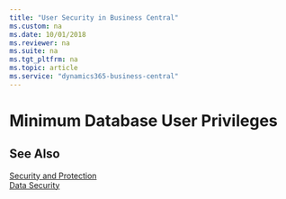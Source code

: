 ```yaml
---
title: "User Security in Business Central"
ms.custom: na
ms.date: 10/01/2018
ms.reviewer: na
ms.suite: na
ms.tgt_pltfrm: na
ms.topic: article
ms.service: "dynamics365-business-central"
---
```

# Minimum Database User Privileges


## See Also  

[Security and Protection](security-and-protection.md)  
[Data Security](data-security.md)  
